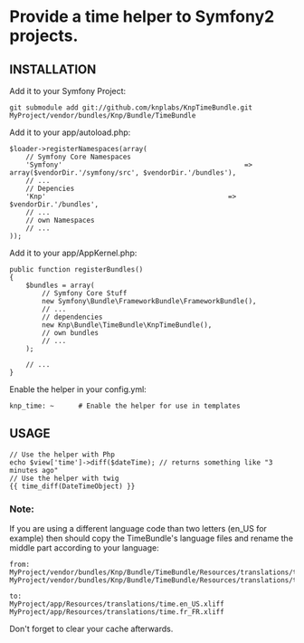 # Provide a time helper to Symfony2 projects.

## INSTALLATION

Add it to your Symfony Project:

    git submodule add git://github.com/knplabs/KnpTimeBundle.git MyProject/vendor/bundles/Knp/Bundle/TimeBundle

Add it to your app/autoload.php:

    $loader->registerNamespaces(array(
        // Symfony Core Namespaces
        'Symfony'                                             => array($vendorDir.'/symfony/src', $vendorDir.'/bundles'),
        // ...
        // Depencies
        'Knp'                                             => $vendorDir.'/bundles',
        // ...
        // own Namespaces
        // ...
    ));

Add it to your app/AppKernel.php:

    public function registerBundles()
    {
        $bundles = array(
            // Symfony Core Stuff
            new Symfony\Bundle\FrameworkBundle\FrameworkBundle(),
            // ...
            // dependencies
            new Knp\Bundle\TimeBundle\KnpTimeBundle(),
            // own bundles
            // ...
        );

        // ...
    }

Enable the helper in your config.yml:

    knp_time: ~      # Enable the helper for use in templates

## USAGE

    // Use the helper with Php
    echo $view['time']->diff($dateTime); // returns something like "3 minutes ago"
    // Use the helper with twig
    {{ time_diff(DateTimeObject) }}

### Note:

If you are using a different language code than two letters (en_US for example) then
should copy the TimeBundle's language files and rename the middle part according to your language:

    from:
    MyProject/vendor/bundles/Knp/Bundle/TimeBundle/Resources/translations/time.en.xliff
    MyProject/vendor/bundles/Knp/Bundle/TimeBundle/Resources/translations/time.fr.xliff

    to:
    MyProject/app/Resources/translations/time.en_US.xliff
    MyProject/app/Resources/translations/time.fr_FR.xliff

Don't forget to clear your cache afterwards.

